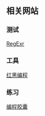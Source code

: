 ##  相关网站
###   测试
[RegExr](https://regexr-cn.com/)

###   工具
[红黑编程](http://tool.rbtree.cn/)

###   练习
[编程胶囊](https://www.codejiaonang.com/#/course/regex_chapter1/0/0)
